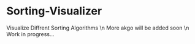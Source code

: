 # Sorting-Visualizer
Visualize Diffrent Sorting Algorithms \n
More akgo will be added soon \n
Work in progress...
